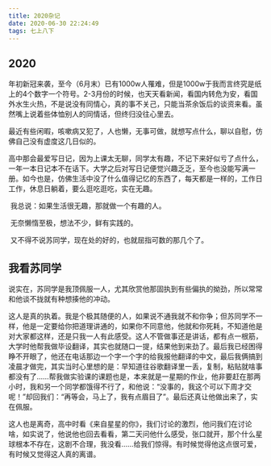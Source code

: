 ```yaml
---
title: 2020杂记
date: 2020-06-30 22:24:49
tags: 七上八下
---
```


## 2020

​		年初新冠来袭，至今（6月末）已有1000w人罹难，但是1000w于我而言终究是纸上的4个数字一个符号。2-3月份的时候，也天天看新闻，看国内转危为安，看国外水生火热，不是说没有同情心，真的事不关己，只能当茶余饭后的谈资来看。虽然嘴上说着些体恤别人的同情话，但终归没往心里去。

​		最近有些闲暇，咳嗽病又犯了，人也懒，无事可做，就想写点什么，聊以自慰，仿佛自己没有虚度这几日似的。

​		高中那会最爱写日记，因为上课太无聊，同学太有趣，不记下来好似亏了点什么，一年一本日记本不在话下。大学之后对写日记便觉兴趣乏乏，至今也没能写满一册。如今也是，仿佛生活中没了什么值得记忆的东西了，每天都是一样的，工作日工作，休息日躺着，要么逛吃逛吃，实在无趣。

​		我总说：如果生活很无趣，那就做一个有趣的人。

​		无奈懒惰至极，想法不少，鲜有实践的。

​		又不得不说苏同学，现在处的好的，也就屈指可数的那几个了。



## 我看苏同学

​		说实在，苏同学是我顶佩服一人，尤其欣赏他那固执到有些偏执的拗劲，所以常常和他谈不拢就有种想揍他的冲动。

​		这人是真的执着。我是个极其随便的人，如果说不通我就不和你争；但苏同学不一样，他是一定要给你把道理讲通的，如果你不同意他，他就和你死耗，不知道他是对大家都这样，还是只我一人有此感受。这人不管做事还是讲话，都有点一根筋，大学时他帮我做毕设翻译，其实也就随口一提，结果他到来劲了。最后我已经困得睁不开眼了，他还在电话那边一个字一个字的给我报他翻译的中文，最后我俩搞到凌晨才做完，其实当时心里想的是：早知道往谷歌翻译里一丢，复制，粘贴就啥事都没有了……帮我做实验课的课题也是，本来就是一星期的作业，他非要赶在那两小时，我和另一个同学都饿得不行了，和他说：“没事的，我这个可以下周才交呢！”却回我们：“再等会，马上了，我有点眉目了”。最后还真让他做出来了，实在佩服。

​		这人也是离奇，高中时看《来自星星的你》，我们讨论的激烈，他问我们在讨论啥，如实说了，他说他也回去看看，第二天问他什么感受，张口就开，那个什么星球根本不存在，这剧不合理，我没看……给我们惊得。有时候觉得他这点很可爱，有时候又觉得这人真的离谱。



​		